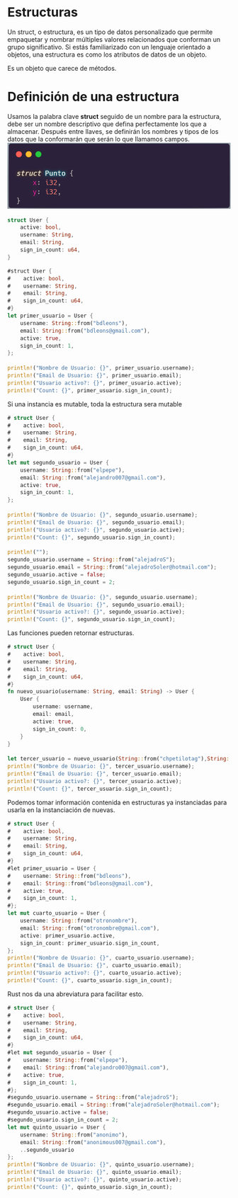 # Estructuras

Un struct, o estructura, es un tipo de datos personalizado que permite empaquetar y nombrar múltiples valores relacionados que conforman un grupo significativo. Si estás familiarizado con un lenguaje orientado a objetos, una estructura es como los atributos de datos de un objeto. 

Es un objeto que carece de métodos.

# Definición de una estructura

Usamos la palabra clave **struct** seguido de un nombre para la estructura, debe ser un nombre descriptivo que defina perfectamente los que a almacenar. Después entre llaves, se definirán los nombres y tipos de los datos que la conformarán que serán lo que llamamos campos.  
![def_struct.png](../images/def_struct.png)

```rust
struct User {
    active: bool,
    username: String,
    email: String,
    sign_in_count: u64,
}
```

```rust
#struct User {
#    active: bool,
#    username: String,
#    email: String,
#    sign_in_count: u64,
#}
let primer_usuario = User {
    username: String::from("bdleons"),
    email: String::from("bdleons@gmail.com"),
    active: true,
    sign_in_count: 1,
};

println!("Nombre de Usuario: {}", primer_usuario.username);
println!("Email de Usuario: {}", primer_usuario.email);
println!("Usuario activo?: {}", primer_usuario.active);
println!("Count: {}", primer_usuario.sign_in_count);

```

Si una instancia es mutable, toda la estructura sera mutable

```rust
# struct User {
#    active: bool,
#    username: String,
#    email: String,
#    sign_in_count: u64,
#}
let mut segundo_usuario = User {
    username: String::from("elpepe"),
    email: String::from("alejandro007@gmail.com"),
    active: true,
    sign_in_count: 1,
};

println!("Nombre de Usuario: {}", segundo_usuario.username);
println!("Email de Usuario: {}", segundo_usuario.email);
println!("Usuario activo?: {}", segundo_usuario.active);
println!("Count: {}", segundo_usuario.sign_in_count);

println!("");
segundo_usuario.username = String::from("alejadroS");
segundo_usuario.email = String::from("alejadroSoler@hotmail.com");
segundo_usuario.active = false;
segundo_usuario.sign_in_count = 2;

println!("Nombre de Usuario: {}", segundo_usuario.username);
println!("Email de Usuario: {}", segundo_usuario.email);
println!("Usuario activo?: {}", segundo_usuario.active);
println!("Count: {}", segundo_usuario.sign_in_count);
```

Las funciones pueden retornar estructuras.
```rust
# struct User {
#    active: bool,
#    username: String,
#    email: String,
#    sign_in_count: u64,
#}
fn nuevo_usuario(username: String, email: String) -> User {
    User {
        username: username,
        email: email,
        active: true,
        sign_in_count: 0,
    }
}

let tercer_usuario = nuevo_usuario(String::from("chpetilotag"),String::from("petilota_mail@gmail.com"));
println!("Nombre de Usuario: {}", tercer_usuario.username);
println!("Email de Usuario: {}", tercer_usuario.email);
println!("Usuario activo?: {}", tercer_usuario.active);
println!("Count: {}", tercer_usuario.sign_in_count);
```

Podemos tomar información contenida en estructuras ya instanciadas para usarla en la instanciación de nuevas.

```rust
# struct User {
#    active: bool,
#    username: String,
#    email: String,
#    sign_in_count: u64,
#}
#let primer_usuario = User {
#    username: String::from("bdleons"),
#    email: String::from("bdleons@gmail.com"),
#    active: true,
#    sign_in_count: 1,
#};
let mut cuarto_usuario = User {
    username: String::from("otronombre"),
    email: String::from("otronombre@gmail.com"),
    active: primer_usuario.active,
    sign_in_count: primer_usuario.sign_in_count,
};
println!("Nombre de Usuario: {}", cuarto_usuario.username);
println!("Email de Usuario: {}", cuarto_usuario.email);
println!("Usuario activo?: {}", cuarto_usuario.active);
println!("Count: {}", cuarto_usuario.sign_in_count);
```
Rust nos da una abreviatura para facilitar esto.

```rust
# struct User {
#    active: bool,
#    username: String,
#    email: String,
#    sign_in_count: u64,
#}
#let mut segundo_usuario = User {
#    username: String::from("elpepe"),
#    email: String::from("alejandro007@gmail.com"),
#    active: true,
#    sign_in_count: 1,
#};
#segundo_usuario.username = String::from("alejadroS");
#segundo_usuario.email = String::from("alejadroSoler@hotmail.com");
#segundo_usuario.active = false;
#segundo_usuario.sign_in_count = 2;
let mut quinto_usuario = User {
    username: String::from("anonimo"),
    email: String::from("anonimous007@gmail.com"),
    ..segundo_usuario
};
println!("Nombre de Usuario: {}", quinto_usuario.username);
println!("Email de Usuario: {}", quinto_usuario.email);
println!("Usuario activo?: {}", quinto_usuario.active);
println!("Count: {}", quinto_usuario.sign_in_count);
```